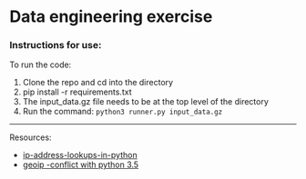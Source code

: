 # Data engineering exercise

### Instructions for use:

To run the code:

1. Clone the repo and cd into the directory
2. pip install -r requirements.txt
3. The input_data.gz file needs to be at the top level of the directory
4. Run the command: `python3 runner.py input_data.gz`

---

Resources:

* [ip-address-lookups-in-python](http://tech.marksblogg.com/ip-address-lookups-in-python.html)
* [geoip -conflict with python 3.5](https://github.com/mirumee/saleor/issues/458)
